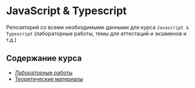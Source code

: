 # JavaScript & Typescript

Репозиторий со всеми необходимыми данными для курса `Javascript & Typescript`
(лабораторные работы, темы для аттестаций и экзаменов и т.д.)

## Содержание курса

- [Лабораторные работы](/lab)
- [Теоретические материалы](/theory)